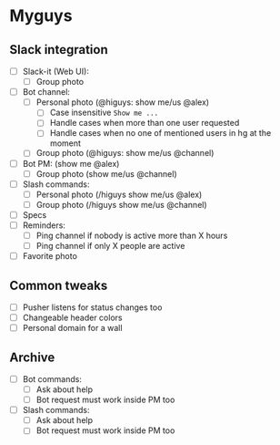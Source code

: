 # Myguys

## Slack integration
- [ ] Slack-it (Web UI):
    - [ ] Group photo
- [ ] Bot channel:
    - [ ] Personal photo (@higuys: show me/us @alex)
        - [ ] Case insensitive `Show me ...`
        - [ ] Handle cases when more than one user requested
        - [ ] Handle cases when no one of mentioned users in hg at the moment
    - [ ] Group photo (@higuys: show me/us @channel)
- [ ] Bot PM: (show me @alex)
    - [ ] Group photo (show me/us @channel)
- [ ] Slash commands:
    - [ ] Personal photo (/higuys show me/us @alex)
    - [ ] Group photo (/higuys show me/us @channel)
- [ ] Specs
- [ ] Reminders:
    - [ ] Ping channel if nobody is active more than X hours
    - [ ] Ping channel if only X people are active
- [ ] Favorite photo

## Common tweaks
- [ ] Pusher listens for status changes too
- [ ] Changeable header colors
- [ ] Personal domain for a wall

## Archive

- [ ] Bot commands:
    - [ ] Ask about help
    - [ ] Bot request must work inside PM too
- [ ] Slash commands:
    - [ ] Ask about help
    - [ ] Bot request must work inside PM too
